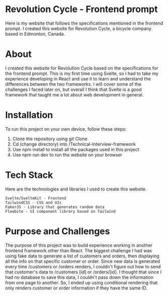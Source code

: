 # Revolution Cycle - Frontend prompt
Here is my website that follows the specifications mentioned in the frontend prompt. I created this website for 
Revolution Cycle, a bicycle company based in Edmonton, Canada. 

# About
I created this website for Revolution Cycle based on the specifications for the frontend prompt. This is my first time 
using Svelte, so I had to take my experience developing in React and use it to learn and understand the differences 
between the two frameworks. I will cover some of the challenges I faced later on, but overall I think that Svelte is a good 
framework that taught me a lot about web development in general.

# Installation
To run this project on your own device, follow these steps: 
<br>
1. Clone the repository using git Clone
2. Cd (change directory) into /Technical-Interview-framework
3. Use npm install to install all the packages used in this project
4. Use npm run dev to run the website on your browser

# Tech Stack
Here are the technologies and libraries I used to create this website.

```
Svelte/SvelteKit - Frontend 
TailwindCSS - CSS and UIs
FakerJS - Library that generates random data
Flowbite - UI component library based on Tailwind

```
# Purpose and Challenges
The purpose of this project was to 
build experience working in another frontend framework 
other than React. The biggest challenge I had was 
using fake data to generate a list of customers and 
orders, then displaying all the info on that specific 
customer or order. Since new data is generated every 
time /customers or /orders renders, I couldn't figure 
out how to send that customer's data to 
/customers [id] or /orders/[id]. I thought that since
I had no database to save this data, I couldn't pass 
down the information from one page to another. So, I
ended up using conditional rendering that only
renders customer or order information if they have 
the same ID.  


